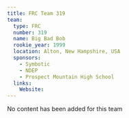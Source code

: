 ```yaml
---
title: FRC Team 319
team:
  type: FRC
  number: 319
  name: Big Bad Bob
  rookie_year: 1999
  location: Alton, New Hampshire, USA
  sponsors:
    - Symbotic
    - NDEP
    - Prospect Mountain High School
  links:
    Website: 
---
```

No content has been added for this team